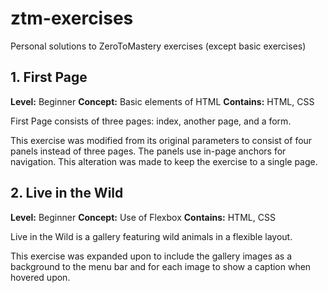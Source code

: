 # ztm-exercises
Personal solutions to ZeroToMastery exercises (except basic exercises)

## 1. First Page
**Level:** Beginner
**Concept:** Basic elements of HTML
**Contains:** HTML, CSS

First Page consists of three pages: index, another page, and a form.

This exercise was modified from its original parameters to consist of four panels instead of three pages. The panels use in-page anchors for navigation. This alteration was made to keep the exercise to a single page.

## 2. Live in the Wild
**Level:** Beginner
**Concept:** Use of Flexbox
**Contains:** HTML, CSS

Live in the Wild is a gallery featuring wild animals in a flexible layout.

This exercise was expanded upon to include the gallery images as a background to the menu bar and for each image to show a caption when hovered upon.